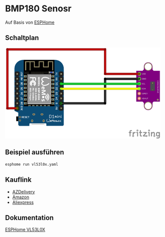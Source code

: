 # BMP180 Senosr
Auf Basis von [ESPHome](https://esphome.io/)

## Schaltplan
![VL53L0X Schaltplan](fritzing/vl53l0x_Steckplatine.png)

## Beispiel ausführen
```bash
esphome run vl53l0x.yaml
```
## Kauflink
* [AZDelivery](https://www.az-delivery.de/products/vl53l0x-time-of-flight-tof-laser-abstandssensor)
 * [Amazon](https://www.amazon.de/AZDelivery-VL53L0X-Flight-kompatibel-Arduino/dp/B086V37JJ7)
 * [Aliexpress](https://de.aliexpress.com/item/32853594094.html)


## Dokumentation
[ESPHome VL53L0X](https://esphome.io/components/sensor/vl53l0x.html)